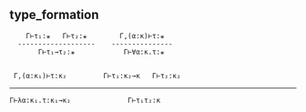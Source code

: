 ## type_formation


        Γ⊢τ₁:⚹   Γ⊢τ₂:⚹        Γ,(α:κ)⊢τ:⚹
      -------------------    ---------------
           Γ⊢τ₁→τ₂:⚹            Γ⊢∀α:κ.τ:⚹


     Γ,(α:κ₁)⊢τ:κ₂         Γ⊢τ₁:κ₂→κ   Γ⊢τ₂:κ₂
  -------------------    -----------------------
    Γ⊢λα:κ₁.τ:κ₁→κ₂              Γ⊢τ₁τ₂:κ
